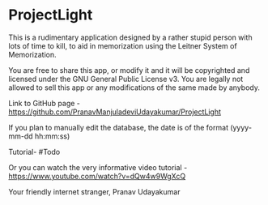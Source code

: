 # ProjectLight

This is a rudimentary application designed by a rather stupid person with lots of time to kill, to aid in memorization using the Leitner System of Memorization.

You are free to share this app, or modify it and it will be copyrighted and licensed under the GNU General Public License v3.
You are legally not allowed to sell this app or any modifications of the same made by anybody.

Link to GitHub page - https://github.com/PranavManjuladeviUdayakumar/ProjectLight

If you plan to manually edit the database, the date is of the format (yyyy-mm-dd hh:mm:ss)

Tutorial-
 #Todo

Or you can watch the very informative video tutorial - https://www.youtube.com/watch?v=dQw4w9WgXcQ

Your friendly internet stranger,
Pranav Udayakumar